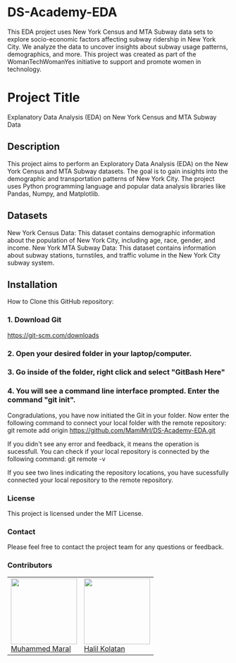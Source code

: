 # DS-Academy-EDA
This EDA project uses New York Census and MTA Subway data sets to explore socio-economic factors affecting subway ridership in New York City. We analyze the data to uncover insights about subway usage patterns, demographics, and more. This project was created as part of the WomanTechWomanYes initiative to support and promote women in technology.

# Project Title
Explanatory Data Analysis (EDA) on New York Census and MTA Subway Data

## Description
This project aims to perform an Exploratory Data Analysis (EDA) on the New York Census and MTA Subway datasets. The goal is to gain insights into the demographic and transportation patterns of New York City. The project uses Python programming language and popular data analysis libraries like Pandas, Numpy, and Matplotlib.

## Datasets
New York Census Data: This dataset contains demographic information about the population of New York City, including age, race, gender, and income.
New York MTA Subway Data: This dataset contains information about subway stations, turnstiles, and traffic volume in the New York City subway system.

## Installation
How to Clone this GitHub repository:

### 1. Download Git
https://git-scm.com/downloads

### 2. Open your desired folder in your laptop/computer.
### 3. Go inside of the folder, right click and select "GitBash Here"
### 4. You will see a command line interface prompted. Enter the command "git init".
Congradulations, you have now initiated the Git in your folder. Now enter the following command to connect your local folder with the remote repository:
git remote add origin https://github.com/MamiMrl/DS-Academy-EDA.git

If you didn't see any error and feedback, it means the operation is sucessfull. You can check if your local repository is connected by the following command:
git remote -v

If you see two lines indicating the repository locations, you have sucessfully connected your local repository to the remote repository.

### License
This project is licensed under the MIT License.

### Contact
Please feel free to contact the project team for any questions or feedback.

### Contributors
<table style="table-layout: fixed; width: 100%;">
  <tr>
    <td>
      <div>
        <a href="https://www.linkedin.com/in/muhammedmaral/"><img src="https://avatars.githubusercontent.com/u/78436518?v=4" width=150></a>
      </div>
      <a href="https://www.linkedin.com/in/muhammedmaral/"> Muhammed Maral </a>
    </td>
     <td>
      <div>
        <a href="https://github.com/hkolatan"><img src="https://avatars.githubusercontent.com/u/85988507?s=400&u=35029c900a7a6b10fc244a4f9f7df8252778360c&v=4" width=150></a>
      </div>
      <a href="https://github.com/hkolatan"> Halil Kolatan </a>
    </td>   
  </tr>
</table>

